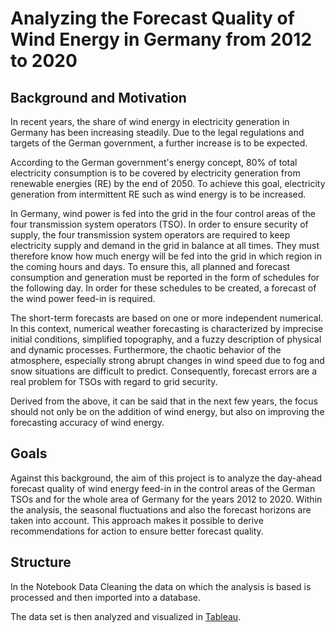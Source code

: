 # Analyzing the Forecast Quality of Wind Energy in Germany from 2012 to 2020

 
## Background and Motivation 

In recent years, the share of wind energy in electricity generation in Germany has been increasing steadily.  Due to the legal regulations and targets of the German government, a further increase is to be expected.  

According to the German government's energy concept, 80% of total electricity consumption is to be covered by electricity generation from renewable energies (RE) by the end of 2050. To achieve this goal, electricity generation from intermittent RE such as wind energy is to be increased. 

In Germany, wind power is fed into the grid in the four control areas of the four transmission system operators (TSO).
In order to ensure security of supply, the four transmission system operators are required to keep electricity supply and demand in the grid in balance at all times. They must therefore know how much energy will be fed into the grid in which region in the coming hours and days. To ensure this, all planned and forecast consumption and generation must be reported in the form of schedules for the following day. In order for these schedules to be created, a forecast of the wind power feed-in is required. 

The short-term forecasts are based on one or more independent numerical. In this context, numerical weather forecasting is characterized by imprecise initial conditions, simplified topography, and a fuzzy description of physical and dynamic processes. Furthermore, the chaotic behavior of the atmosphere, especially strong abrupt changes in wind speed due to fog and snow situations are difficult to predict. Consequently, forecast errors are a real problem for TSOs with regard to grid security.

Derived from the above, it can be said that in the next few years, the focus should not only be on the addition of wind energy, but also on improving the forecasting accuracy of wind energy.

## Goals

Against this background, the aim of this project is to analyze the day-ahead forecast quality of wind energy feed-in in the control areas of the German TSOs and for the whole area of Germany for the years 2012 to 2020. Within the analysis, the seasonal fluctuations and also the forecast horizons are taken into account. This approach makes it possible to derive recommendations for action to ensure better forecast quality. 

## Structure

In the Notebook Data Cleaning the data on which the analysis is based is processed and then imported into a database.

The data set is then analyzed and visualized in [Tableau](https://public.tableau.com/app/profile/lily1503).

